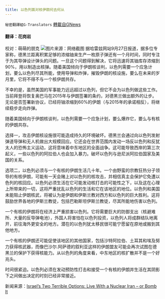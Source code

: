 ```yaml
---
title: 以色列面对核伊朗何去何从
---
```

`秘密翻譯組G-Translators` [轉載自GNews](https://gnews.org/zh-hans/1561778/)

#### 翻译：花岗岩
校对：萌萌的朋克
![](https://assets.gnews.org/wp-content/uploads/2021/09/4-54.jpg)图片来源：网络截图
据哈雷兹网站9月27日报道，据多位专家称，德黑兰距离积累足够的浓缩铀来生产一枚原子弹还有一个月时间，同时专注于为其导弹设计弹头的问题。一旦这个问题得到解决，它将迅速将其铀库存浓缩到90%，用以制造出核弹。随着美国倾向于伊朗核谈判，以色列需要一个应急计划，要么以色列尽其所能，使用导弹和炸弹，摧毁伊朗的核设施，要么在未来的岁月里，它将不得不与一个核伊朗共存。

不幸的是，虽然美国的军事能力远远超过以色列，但它不会为以色列做这些工作。当前拜登将恢复奥巴马在2015年与伊朗签署的条约，对德黑兰做出额外的让步。无论是否签署新协议，已经将铀浓缩到60%的伊朗（与2015年的承诺相反），将继续稳步走向炸弹。

随着美国倾向于伊朗核谈判，以色列需要一个应急计划，要么爆炸它，要么与有核的伊朗共存。

选择一，攻击伊朗核设施很可能造成持久的环境破坏。德黑兰会通过向以色列发射弹道导弹和无人机做出大规模回应。它还会在世界范围内发动一场反以色列和反犹太人的恐怖主义运动，这将意味着中东地区的全面战争。这可能导致西岸的第三次起义，一些以色列的阿拉伯人也会加入暴力。破坏以色列与逊尼派阿拉伯国家及美国的关系。

选项二，以色列必须与一个有核的伊朗生活几十年。一个由野蛮的宗教狂热分子领导的有核伊朗，可能有一天会赌上对以色列的核攻击，并相信真主会保护它免遭以色列的核回应。以色列必须生活在它可能发动核打击的可能性之下，以及这在心理上所带来的一切，这将严重扰乱以色列的生活和它在该地区的地位。以色列和美国未能阻止伊朗核武，将被认为是伊朗和伊斯兰教对西方和以色列的巨大胜利。这将鼓励世界各地的伊斯兰教徒，包括巴勒斯坦伊斯兰教徒，尽其所能地伤害以色列。

一个有核的伊朗将在经济上严重损害以色列。它将需要巨大的防御支出（核避难所、大量的反导弹电池），外国人将害怕在以色列投资，以色列人将成群结队地离开，前往海外更安全的地方。潜在的以色列犹太移民很可能宁愿留在原地或搬到其他地方。

一个有核的伊朗还可能促使该地区的其他国家，包括沙特阿拉伯、土耳其和埃及努力获得核武器，而像巴沙尔.阿萨德的叙利亚这样的伊朗盟友可能会再次试图在德黑兰的保护下获得核能力。从以色列的角度来看，中东地区的核扩散并不是一个好兆头。

时间很紧迫。以色列必须在发动预防性打击和接受一个有核的伊朗并生活在其阴影下之间做出决定的时刻已经非常接近。

新闻来源：[Israel’s Two Terrible Options: Live With a Nuclear Iran – or Bomb It](https://www.haaretz.com/israel-news/.premium-israel-s-two-terrible-options-live-with-a-nuclear-iran-or-bomb-it-1.10243995)
